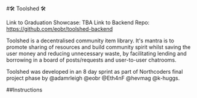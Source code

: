 #🛠 Toolshed 🛠

Link to Graduation Showcase: TBA
Link to Backend Repo: https://github.com/eobr/toolshed-backend

Toolshed is a decentralised community item library. It's mantra is to promote sharing of resources and build community spirit whilst saving the user money and reducing unnecessary waste, by facilitating lending and borrowing in a board of posts/requests and user-to-user chatrooms.

Toolshed was developed in an 8 day sprint as part of Northcoders final project phase by @adamrleigh @eobr @Eth4nF @hevmag @k-huggs.

##Instructions
